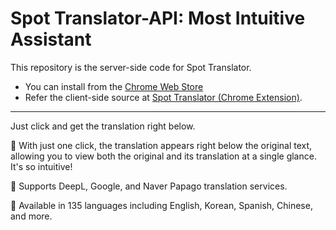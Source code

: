 # Spot Translator-API: Most Intuitive Assistant

This repository is the server-side code for Spot Translator.
- You can install from the [Chrome Web Store](https://chromewebstore.google.com/detail/spot-translator/bgljcgcfhppljahbdkfgeldgfdjknpfa)
- Refer the client-side source at [Spot Translator (Chrome Extension)](https://github.com/uoneway/On-the-spot-Translator).

---
Just click and get the translation right below.

📌 With just one click, the translation appears right below the original text, allowing you to view both the original and its translation at a single glance. It's so intuitive!

📌 Supports DeepL, Google, and Naver Papago translation services.

📌 Available in 135 languages including English, Korean, Spanish, Chinese, and more.
